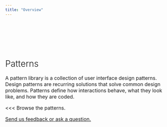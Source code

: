 ```yaml
---
title: "Overview"
---
```


<div class="pl-empty-state text-center" style="padding-top: 80px;">
    <h1 style="font-weight: 300;">Patterns</h1>
    <p class="text-muted" style="font-size: 16px;">A pattern library is a collection of user interface design patterns. Design patterns are recurring solutions that solve common design problems. Patterns define how interactions behave, what they look like, and how they are coded.</p>
    <p class="text-muted" style="font-size: 16px;"><<< Browse the patterns.</p>
    <p class="text-muted" style="font-size: 16px;"><a href="mailto:contactUXD@uspto.gov?subject=Design Pattern Library">Send us feedback or ask a question.</a></p>
</div>
